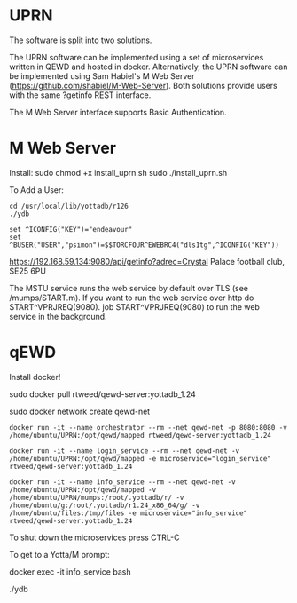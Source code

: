 # UPRN

The software is split into two solutions.

The UPRN software can be implemented using a set of microservices written in QEWD and hosted in docker.
Alternatively, the UPRN software can be implemented using Sam Habiel's M Web Server (https://github.com/shabiel/M-Web-Server).
Both solutions provide users with the same ?getinfo REST interface.

The M Web Server interface supports Basic Authentication.


# M Web Server

Install:
sudo chmod +x install_uprn.sh
sudo ./install_uprn.sh

To Add a User:
```
cd /usr/local/lib/yottadb/r126
./ydb

set ^ICONFIG("KEY")="endeavour"
set ^BUSER("USER","psimon")=$$TORCFOUR^EWEBRC4("dls1tg",^ICONFIG("KEY"))
```

https://192.168.59.134:9080/api/getinfo?adrec=Crystal Palace football club, SE25 6PU

The MSTU service runs the web service by default over TLS (see /mumps/START.m).
If you want to run the web service over http do START^VPRJREQ(9080).
job START^VPRJREQ(9080) to run the web service in the background.



# qEWD

Install docker!

sudo docker pull rtweed/qewd-server:yottadb_1.24

sudo docker network create qewd-net

```
docker run -it --name orchestrator --rm --net qewd-net -p 8080:8080 -v /home/ubuntu/UPRN:/opt/qewd/mapped rtweed/qewd-server:yottadb_1.24
```

```
docker run -it --name login_service --rm --net qewd-net -v /home/ubuntu/UPRN:/opt/qewd/mapped -e microservice="login_service" rtweed/qewd-server:yottadb_1.24
```

```
docker run -it --name info_service --rm --net qewd-net -v /home/ubuntu/UPRN:/opt/qewd/mapped -v /home/ubuntu/UPRN/mumps:/root/.yottadb/r/ -v /home/ubuntu/g:/root/.yottadb/r1.24_x86_64/g/ -v /home/ubuntu/files:/tmp/files -e microservice="info_service" rtweed/qewd-server:yottadb_1.24
```

To shut down the microservices press CTRL-C

To get to a Yotta/M prompt:

docker exec -it info_service bash

./ydb